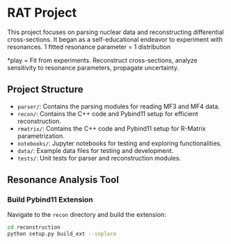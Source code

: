 # RAT Project

This project focuses on parsing nuclear data and reconstructing differential cross-sections. It began as a self-educational endeavor to experiment with resonances.
1 fitted resonance parameter = 1 distribution

*play = Fit from experiments. Reconstruct cross-sections, analyze sensitivity to resonance parameters, propagate uncertainty.


## Project Structure

- `parser/`: Contains the parsing modules for reading MF3 and MF4 data.
- `recon/`: Contains the C++ code and Pybind11 setup for efficient reconstruction.
- `rmatrix/`: Contains the C++ code and Pybind11 setup for R-Matrix parametrization.
- `notebooks/`: Jupyter notebooks for testing and exploring functionalities.
- `data/`: Example data files for testing and development.
- `tests/`: Unit tests for parser and reconstruction modules.

## Resonance Analysis Tool

### Build Pybind11 Extension

Navigate to the `recon` directory and build the extension:

```sh
cd reconstruction
python setup.py build_ext --inplace
